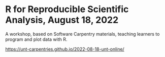 # R for Reproducible Scientific Analysis, August 18, 2022

A workshop, based on Software Carpentry materials, teaching learners to program and plot data with
R.

https://unt-carpentries.github.io/2022-08-18-unt-online/
